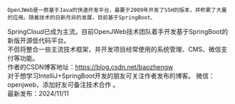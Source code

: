     OpenJWeb是一款基于Java的快速开发平台，最要于2009年开发了SSH的版本，并积累了大量的应用。随着技术的日新月异的发展，目前基于SpringBoot、  
SpringCloud已成为主流。目前OpenJWeb技术团队着手开发基于SpringBoot的新版开源低代码平台。  
不但将整合一些主流技术框架，并开发项目经常使用的系统管理、CMS、微信支付等功能。  
    作者的CSDN博客地址：https://blog.csdn.net/baozhengw  
    对于想学习IntelliJ+SpringBoot开发的朋友可关注作者发布的博客。
    微信：openjweb，添加好友可备注技术合作 。  
    最新发布：2024/11/11

